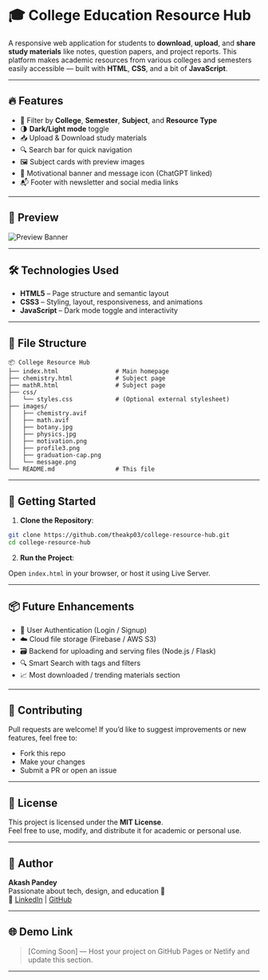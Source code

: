 
# 🎓 College Education Resource Hub

A responsive web application for students to **download**, **upload**, and **share study materials** like notes, question papers, and project reports. This platform makes academic resources from various colleges and semesters easily accessible — built with **HTML**, **CSS**, and a bit of **JavaScript**.

---

## 🔥 Features

- 🎯 Filter by **College**, **Semester**, **Subject**, and **Resource Type**
- 🌗 **Dark/Light mode** toggle
- 📥 Upload & Download study materials
- 🔍 Search bar for quick navigation
- 🖼️ Subject cards with preview images
- 💬 Motivational banner and message icon (ChatGPT linked)
- 📬 Footer with newsletter and social media links

---

## 📸 Preview

![Preview Banner](https://drive.google.com/file/d/15F-35NwS4NkjA3j5j1kfZ-NJ0eXYk7Ro/view?usp=drive_link)

---

## 🛠️ Technologies Used

- **HTML5** – Page structure and semantic layout
- **CSS3** – Styling, layout, responsiveness, and animations
- **JavaScript** – Dark mode toggle and interactivity

---

## 📁 File Structure

```
📦 College Resource Hub
├── index.html                # Main homepage
├── chemistry.html            # Subject page
├── mathR.html                # Subject page
├── css/
│   └── styles.css            # (Optional external stylesheet)
├── images/
│   ├── chemistry.avif
│   ├── math.avif
│   ├── botany.jpg
│   ├── physics.jpg
│   ├── motivation.png
│   ├── profile3.png
│   ├── graduation-cap.png
│   └── message.png
└── README.md                 # This file
```

---

## 🚀 Getting Started

1. **Clone the Repository**:

```bash
git clone https://github.com/theakp03/college-resource-hub.git
cd college-resource-hub
```

2. **Run the Project**:

Open `index.html` in your browser, or host it using Live Server.

---

## 📦 Future Enhancements

- 🔐 User Authentication (Login / Signup)
- ☁️ Cloud file storage (Firebase / AWS S3)
- 🗃️ Backend for uploading and serving files (Node.js / Flask)
- 🔍 Smart Search with tags and filters
- 📈 Most downloaded / trending materials section

---

## 🤝 Contributing

Pull requests are welcome! If you’d like to suggest improvements or new features, feel free to:

- Fork this repo
- Make your changes
- Submit a PR or open an issue

---

## 📄 License

This project is licensed under the **MIT License**.  
Feel free to use, modify, and distribute it for academic or personal use.

---

## 👤 Author

**Akash Pandey**  
Passionate about tech, design, and education 🌱  
🔗 [LinkedIn](https://www.linkedin.com/in/akash-pandey-792ba8317) | [GitHub](https://github.com/theakp03)

---

## 🌐 Demo Link

> [Coming Soon] — Host your project on GitHub Pages or Netlify and update this section.

---

